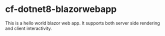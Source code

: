 # cf-dotnet8-blazorwebapp
This is a hello world blazor web app. It supports both server side rendering and client interactivity.
